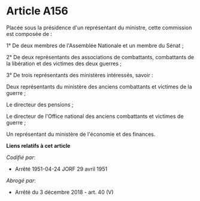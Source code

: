 # Article A156

Placée sous la présidence d'un représentant du ministre, cette commission est composée de :

1° De deux membres de l'Assemblée Nationale et un membre du Sénat ;

2° De deux représentants des associations de combattants, combattants de la libération et des victimes des deux guerres ;

3° De trois représentants des ministères intéressés, savoir :

Deux représentants du ministère des anciens combattants et victimes de la guerre ;

Le directeur des pensions ;

Le directeur de l'Office national des anciens combattants et victimes de guerre ;

Un représentant du ministère de l'économie et des finances.

**Liens relatifs à cet article**

_Codifié par_:

  - Arrêté 1951-04-24 JORF 29 avril 1951

_Abrogé par_:

  - Arrêté du 3 décembre 2018 - art. 40 (V)
